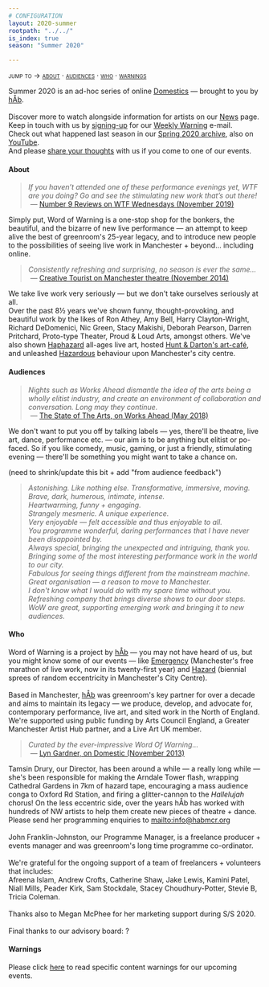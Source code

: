 ```yaml
---
# CONFIGURATION
layout: 2020-summer
rootpath: "../../"
is_index: true
season: "Summer 2020"

---
```

<span style='font-variant: small-caps'>jump to → [about](/current/2020-summer/#about) · [audiences](/current/2020-summer/#audiences) · [who](/current/2020-summer/#who) · [warnings](/current/2020-summer/#warnings)</span>        
        
Summer 2020 is an ad-hoc series of online [Domestics](/current/2020-domestic) — brought to you by [hÅb](/hab).<br><br>Discover more to watch alongside information for artists on our [News](/2020/news) page.<br>Keep in touch with us by <a href="{{ site.mailer_signup_url }}" target="_blank">signing-up</a> for our <a href="http://wordofwarning.posthaven.com" target="_blank">Weekly Warning</a> e-mail.<br>Check out what happened last season in our [Spring 2020 archive](/2020/spring), also on <a href="http://bit.ly/YTwarnmcr" target="_blank">YouTube</a>.<br>And please <a href="http://bit.ly/warnmcrfeedback" target="_blank">share your thoughts</a> with us if you come to one of our events.         
          
#### About         
>*If you haven’t attended one of these performance evenings yet, WTF are you doing? Go and see the stimulating new work that’s out there!*<br>&nbsp;— <a href=" http://number9reviews.blogspot.com/2019/11/theatre-review-tom-cassani-i-promise.html" target="_blank">Number 9 Reviews on WTF Wednesdays (November 2019)</a>        
        
Simply put, Word of Warning is a one-stop shop for the bonkers, the beautiful, and the bizarre of new live performance — an attempt to keep alive the best of greenroom's 25-year legacy, and to introduce new people to the possibilities of seeing live work in Manchester + beyond… including online.           
            
>*Consistently refreshing and surprising, no season is ever the same…*<br>&nbsp;— <a href="http://www.creativetourist.com/articles/theatre/manchester/manchester-theatre-lyn-gardner-on-a-city-reaching-beyond-the-theatrical-peaks" target="_blank">Creative Tourist on Manchester theatre (November 2014)</a>           
         
We take live work very seriously — but we don't take ourselves seriously at all.<br>Over the past 8½ years we've shown funny, thought-provoking, and beautiful work by the likes of Ron Athey, Amy Bell, Harry Clayton-Wright, Richard DeDomenici, Nic Green, Stacy Makishi, Deborah Pearson, Darren Pritchard, Proto-type Theater, Proud & Loud Arts, amongst others. We've also shown [Haphazard](http://haphazardmcr.org) all-ages live art, hosted [Hunt & Darton's art-café](/archive/2015-spring/h&d), and unleashed [Hazardous](http://hazardmcr.org) behaviour upon Manchester's city centre.         
         
#### Audiences         
>*Nights such as Works Ahead dismantle the idea of the arts being a wholly elitist industry, and create an environment of collaboration and conversation. Long may they continue.*<br>&nbsp;— <a href="http://www.thestateofthearts.co.uk/features/works-ahead-expect-something-weird-personal-entirely-half-done" target="_blank">The State of The Arts, on Works Ahead (May 2018)</a>                 
         
We don't want to put you off by talking labels — yes, there'll be theatre, live art, dance, performance etc. — our aim is to be anything but elitist or po-faced. So if you like comedy, music, gaming, or just a friendly, stimulating evening — there'll be something you might want to take a chance on.         
         
(need to shrink/update this bit + add "from audience feedback")         
>*Astonishing. Like nothing else. Transformative, immersive, moving.*<br>*Brave, dark, humerous, intimate, intense.*<br>*Heartwarming, funny + engaging.*<br>*Strangely mesmeric. A unique experience.*<br>*Very enjoyable — felt accessible and thus enjoyable to all.*<br>*You programme wonderful, daring performances that I have never been disappointed by.*<br>*Always special, bringing the unexpected and intriguing, thank you.*<br>*Bringing some of the most interesting performance work in the world to our city.*<br>*Fabulous for seeing things different from the mainstream machine.*<br>*Great organisation — a reason to move to Manchester.*<br>*I don't know what I would do with my spare time without you.*<br>*Refreshing company that brings diverse shows to our door steps.*<br>*WoW are great, supporting emerging work and bringing it to new audiences.*         
          
#### Who         
Word of Warning is a project by [hÅb](/hab) — you may not have heard of us, but you might know some of our events — like [Emergency](http://emergencymcr.org) (Manchester's free marathon of live work, now in its twenty-first year) and [Hazard](http://hazardmcr.org) (biennial sprees of random eccentricity in Manchester's City Centre).<br><br>Based in Manchester, [hÅb](/hab) was greenroom's key partner for over a decade and aims to maintain its legacy — we produce, develop, and advocate for, contemporary performance, live art, and sited work in the North of England. We're supported using public funding by Arts Council England, a Greater Manchester Artist Hub partner, and a Live Art UK member.
         
>*Curated by the ever-impressive Word Of Warning…*<br>&nbsp;— <a href="http://www.theguardian.com/stage/2013/nov/02/this-weeks-theatre" target="_blank">Lyn Gardner, on Domestic (November 2013)</a>         
        
Tamsin Drury, our Director, has been around a while — a really long while — she's been responsible for making the Arndale Tower flash, wrapping Cathedral Gardens in 7km of hazard tape, encouraging a mass audience conga to Oxford Rd Station, and firing a glitter-cannon to the *Hallelujah* chorus! On the less eccentric side, over the years hÅb has worked with hundreds of NW artists to help them create new pieces of theatre + dance. Please send her programming enquiries to <mailto:info@habmcr.org><br><br>John Franklin-Johnston, our Programme Manager, is a freelance producer + events manager and was greenroom's long time programme co-ordinator.<br><br>We're grateful for the ongoing support of a team of freelancers + volunteers that includes:<br>Afreena Islam, Andrew Crofts, Catherine Shaw, Jake Lewis, Kamini Patel, Niall Mills, Peader Kirk, Sam Stockdale, Stacey Choudhury-Potter, Stevie B, Tricia Coleman.<br><br>Thanks also to Megan McPhee for her marketing support during S/S 2020.<br><br>Final thanks to our advisory board: ?         
         
#### Warnings          
Please click [here](/2020/warnings) to read specific content warnings for our upcoming events.
